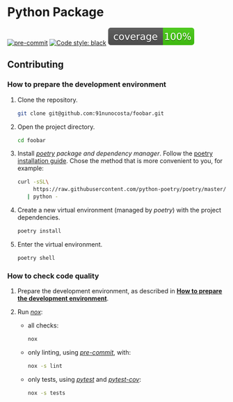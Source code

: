 # Python Package

[![pre-commit](https://img.shields.io/badge/pre--commit-enabled-brightgreen?logo=pre-commit&logoColor=white)](https://github.com/pre-commit/pre-commit)
[![Code style: black](https://img.shields.io/badge/code%20style-black-000000.svg)](https://github.com/psf/black)
![Code Coverage](coverage.svg)

## Contributing

### How to prepare the development environment

1. Clone the repository.

   ```bash
   git clone git@github.com:91nunocosta/foobar.git
   ```

2. Open the project directory.

   ```bash
   cd foobar
   ```

3. Install [_poetry_](https://python-poetry.org/) _package and dependency manager_.
Follow the [poetry installation guide](https://python-poetry.org/docs/#installation).
Chose the method that is more convenient to you, for example:

   ```bash
   curl -sSL\
        https://raw.githubusercontent.com/python-poetry/poetry/master/get-poetry.py \
      | python -
   ```

4. Create a new virtual environment (managed by _poetry_) with the project dependencies.

   ```bash
   poetry install
   ```

5. Enter the virtual environment.

   ```bash
   poetry shell
   ```

### How to check code quality

1. Prepare the development environment, as described in
[**How to prepare the development environment**](#how-to-prepare-the-development-environment).

2. Run [_nox_](https://nox.thea.codes/en/stable/):

   - all checks:

     ```bash
     nox
     ```

   - only linting, using [_pre-commit_](https://pre-commit.com/), with:

     ```bash
     nox -s lint
     ```

   - only tests, using [_pytest_](https://docs.pytest.org/en/6.2.x/) and [_pytest-cov_](https://pytest-cov.readthedocs.io/en/latest/):

     ```bash
     nox -s tests
     ```
